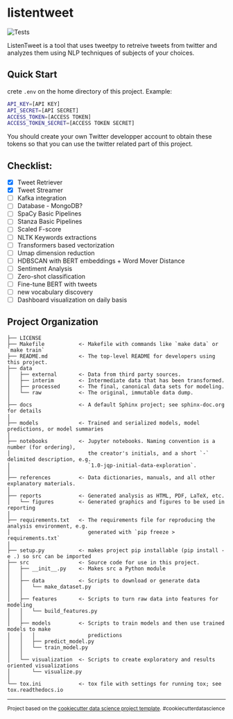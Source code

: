 # listentweet
![Tests](https://github.com/sharockys/listentweet/actions/workflows/pythonapp.yml/badge.svg)

ListenTweet is a tool that uses tweetpy to retreive tweets from twitter and analyzes them using NLP techniques of subjects of your choices.

## Quick Start

crete `.env` on the home directory of this project. Example:

```bash
API_KEY=[API KEY]
API_SECRET=[API SECRET]
ACCESS_TOKEN=[ACCESS TOKEN]
ACCESS_TOKEN_SECRET=[ACCESS TOKEN SECRET]
```

You should create your own Twitter developper account to obtain these tokens so that you can use the twitter related part of this project.

## Checklist:

- [x] Tweet Retriever
- [x] Tweet Streamer
- [ ] Kafka integration
- [ ] Database - MongoDB?
- [ ] SpaCy Basic Pipelines
- [ ] Stanza Basic Pipelines
- [ ] Scaled F-score
- [ ] NLTK Keywords extractions
- [ ] Transformers based vectorization
- [ ] Umap dimension reduction
- [ ] HDBSCAN with BERT embeddings + Word Mover Distance
- [ ] Sentiment Analysis
- [ ] Zero-shot classification
- [ ] Fine-tune BERT with tweets
- [ ] new vocabulary discovery
- [ ] Dashboard visualization on daily basis

## Project Organization

    ├── LICENSE
    ├── Makefile           <- Makefile with commands like `make data` or `make train`
    ├── README.md          <- The top-level README for developers using this project.
    ├── data
    │   ├── external       <- Data from third party sources.
    │   ├── interim        <- Intermediate data that has been transformed.
    │   ├── processed      <- The final, canonical data sets for modeling.
    │   └── raw            <- The original, immutable data dump.
    │
    ├── docs               <- A default Sphinx project; see sphinx-doc.org for details
    │
    ├── models             <- Trained and serialized models, model predictions, or model summaries
    │
    ├── notebooks          <- Jupyter notebooks. Naming convention is a number (for ordering),
    │                         the creator's initials, and a short `-` delimited description, e.g.
    │                         `1.0-jqp-initial-data-exploration`.
    │
    ├── references         <- Data dictionaries, manuals, and all other explanatory materials.
    │
    ├── reports            <- Generated analysis as HTML, PDF, LaTeX, etc.
    │   └── figures        <- Generated graphics and figures to be used in reporting
    │
    ├── requirements.txt   <- The requirements file for reproducing the analysis environment, e.g.
    │                         generated with `pip freeze > requirements.txt`
    │
    ├── setup.py           <- makes project pip installable (pip install -e .) so src can be imported
    ├── src                <- Source code for use in this project.
    │   ├── __init__.py    <- Makes src a Python module
    │   │
    │   ├── data           <- Scripts to download or generate data
    │   │   └── make_dataset.py
    │   │
    │   ├── features       <- Scripts to turn raw data into features for modeling
    │   │   └── build_features.py
    │   │
    │   ├── models         <- Scripts to train models and then use trained models to make
    │   │   │                 predictions
    │   │   ├── predict_model.py
    │   │   └── train_model.py
    │   │
    │   └── visualization  <- Scripts to create exploratory and results oriented visualizations
    │       └── visualize.py
    │
    └── tox.ini            <- tox file with settings for running tox; see tox.readthedocs.io

---

<p><small>Project based on the <a target="_blank" href="https://drivendata.github.io/cookiecutter-data-science/">cookiecutter data science project template</a>. #cookiecutterdatascience</small></p>
